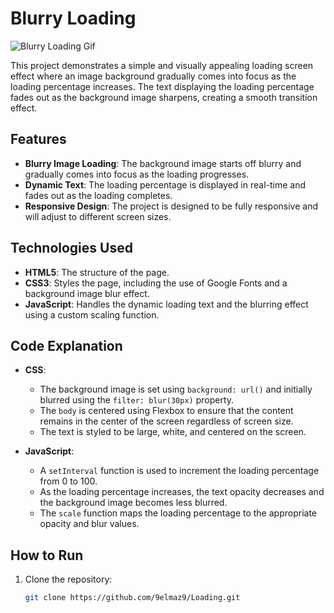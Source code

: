# Blurry Loading

![Blurry Loading Gif]([path/to/your-gif.gif](https://cdn.dribbble.com/users/2973561/screenshots/5757826/media/c5083407af44c0753602fa3e7b025ba7.gif))

This project demonstrates a simple and visually appealing loading screen effect where an image background gradually comes into focus as the loading percentage increases. The text displaying the loading percentage fades out as the background image sharpens, creating a smooth transition effect.

## Features

- **Blurry Image Loading**: The background image starts off blurry and gradually comes into focus as the loading progresses.
- **Dynamic Text**: The loading percentage is displayed in real-time and fades out as the loading completes.
- **Responsive Design**: The project is designed to be fully responsive and will adjust to different screen sizes.

## Technologies Used

- **HTML5**: The structure of the page.
- **CSS3**: Styles the page, including the use of Google Fonts and a background image blur effect.
- **JavaScript**: Handles the dynamic loading text and the blurring effect using a custom scaling function.

## Code Explanation

- **CSS**:
  - The background image is set using `background: url()` and initially blurred using the `filter: blur(30px)` property.
  - The `body` is centered using Flexbox to ensure that the content remains in the center of the screen regardless of screen size.
  - The text is styled to be large, white, and centered on the screen.

- **JavaScript**:
  - A `setInterval` function is used to increment the loading percentage from 0 to 100.
  - As the loading percentage increases, the text opacity decreases and the background image becomes less blurred.
  - The `scale` function maps the loading percentage to the appropriate opacity and blur values.

## How to Run

1. Clone the repository:
   ```bash
   git clone https://github.com/9elmaz9/Loading.git
